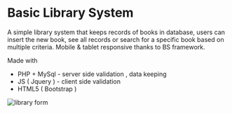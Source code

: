 # Basic Library System

A simple library system that keeps records of books in database, users can insert the new book, see all records or search for a specific book based on multiple criteria.
Mobile & tablet responsive thanks to BS framework.

Made with
- PHP + MySql - server side validation , data keeping
- JS ( Jquery ) - client side validation
- HTML5 ( Bootstrap )


![library form](https://user-images.githubusercontent.com/82606132/147508780-30f2f343-a76a-4361-96f7-a4b6c4e2f9d4.png)


